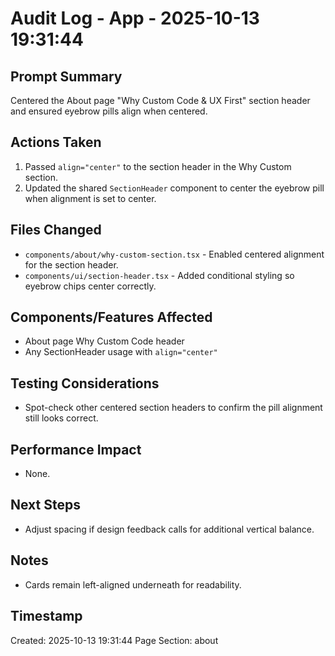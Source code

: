 # Audit Log - App - 2025-10-13 19:31:44

## Prompt Summary
Centered the About page "Why Custom Code & UX First" section header and ensured eyebrow pills align when centered.

## Actions Taken
1. Passed `align="center"` to the section header in the Why Custom section.
2. Updated the shared `SectionHeader` component to center the eyebrow pill when alignment is set to center.

## Files Changed
- `components/about/why-custom-section.tsx` - Enabled centered alignment for the section header.
- `components/ui/section-header.tsx` - Added conditional styling so eyebrow chips center correctly.

## Components/Features Affected
- About page Why Custom Code header
- Any SectionHeader usage with `align="center"`

## Testing Considerations
- Spot-check other centered section headers to confirm the pill alignment still looks correct.

## Performance Impact
- None.

## Next Steps
- Adjust spacing if design feedback calls for additional vertical balance.

## Notes
- Cards remain left-aligned underneath for readability.

## Timestamp
Created: 2025-10-13 19:31:44
Page Section: about
